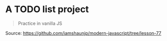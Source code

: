 # A TODO list project

> Practice in vanilla JS

Source: https://github.com/iamshaunjp/modern-javascript/tree/lesson-77
